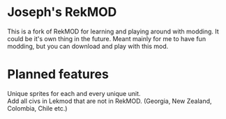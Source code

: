 # Joseph's RekMOD
This is a fork of RekMOD for learning and playing around with modding. It could be it's own thing in the future. Meant mainly for me to have fun modding, but you can download and play with this mod.
# Planned features
Unique sprites for each and every unique unit.  
Add all civs in Lekmod that are not in RekMOD. (Georgia, New Zealand, Colombia, Chile etc.)
